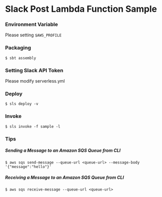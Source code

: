 # Slack Post Lambda Function Sample 

### Environment Variable

Please setting `$AWS_PROFILE`

### Packaging

```
$ sbt assembly
```

### Setting Slack API Token 

Please modify serverless.yml

### Deploy

```
$ sls deploy -v
```

### Invoke

```
$ sls invoke -f sample -l
```

### Tips

##### Sending a Message to an Amazon SQS Queue from CLI

```
$ aws sqs send-message --queue-url <queue-url> --message-body '{"message":"hello"}'
```

##### Receiving a Message to an Amazon SQS Queue from CLI

```
$ aws sqs receive-message --queue-url <queue-url>
```
